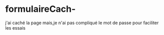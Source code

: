 # formulaireCach-
j'ai caché la page mais,je n'ai pas compliqué le mot de passe pour faciliter les essais
